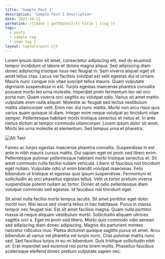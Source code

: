 ```yaml
---
title: 'Sample Post 1'
description: 'Sample Post 1 Description'
date: 2022-10-11
permalink: /{{date | pathDate}}/{{ title | slug }}
tags:
  - posts
  - sample tag
  - some tag 1
layout: layouts/post.njk
---
```


Lorem ipsum dolor sit amet, consectetur adipiscing elit, sed do eiusmod tempor incididunt ut labore et dolore magna aliqua. Sed adipiscing diam donec adipiscing tristique risus nec feugiat in. Sem viverra aliquet eget sit amet tellus cras. Lacus vel facilisis volutpat est velit egestas dui id ornare. Mauris nunc congue nisi vitae suscipit tellus mauris. Quam vulputate dignissim suspendisse in est. Turpis egestas maecenas pharetra convallis posuere morbi leo urna molestie. Imperdiet proin fermentum leo vel orci porta non. Quam viverra orci sagittis eu volutpat odio. Varius sit amet mattis vulputate enim nulla aliquet. Molestie ac feugiat sed lectus vestibulum mattis ullamcorper velit. Enim nec dui nunc mattis. Morbi non arcu risus quis varius quam quisque id diam. Integer enim neque volutpat ac tincidunt vitae semper. Pellentesque habitant morbi tristique senectus et netus et. In ante metus dictum at tempor commodo ullamcorper. Lorem ipsum dolor sit amet. Morbi leo urna molestie at elementum. Sed tempus urna et pharetra.

![Alt Text](/img/rhino.png 'title')

<!-- excerpt -->

Fames ac turpis egestas maecenas pharetra convallis. Suspendisse in est ante in nibh mauris cursus mattis. Dui sapien eget mi proin sed libero enim. Pellentesque pulvinar pellentesque habitant morbi tristique senectus et. Sit amet commodo nulla facilisi nullam vehicula. Libero id faucibus nisl tincidunt eget nullam. Vulputate odio ut enim blandit volutpat maecenas. Felis bibendum ut tristique et egestas quis ipsum suspendisse. Fermentum et sollicitudin ac orci phasellus egestas tellus. Velit ut tortor pretium viverra suspendisse potenti nullam ac tortor. Donec et odio pellentesque diam volutpat commodo sed egestas. Id faucibus nisl tincidunt eget.

Sit amet nulla facilisi morbi tempus iaculis. Sit amet porttitor eget dolor morbi non. Nisi lacus sed viverra tellus in hac habitasse. Purus in massa tempor nec feugiat nisl. Est sit amet facilisis magna. Quam nulla porttitor massa id neque aliquam vestibulum morbi. Sollicitudin aliquam ultrices sagittis orci a. Eget mi proin sed libero. Morbi quis commodo odio aenean sed adipiscing diam donec adipiscing. Magnis dis parturient montes nascetur ridiculus mus. Platea dictumst quisque sagittis purus sit amet. Arcu bibendum at varius vel pharetra vel turpis nunc. Cras pulvinar mattis nunc sed. Sed faucibus turpis in eu mi bibendum. Duis tristique sollicitudin nibh sit. Erat imperdiet sed euismod nisi porta lorem mollis. Phasellus faucibus scelerisque eleifend donec pretium vulputate sapien nec.

